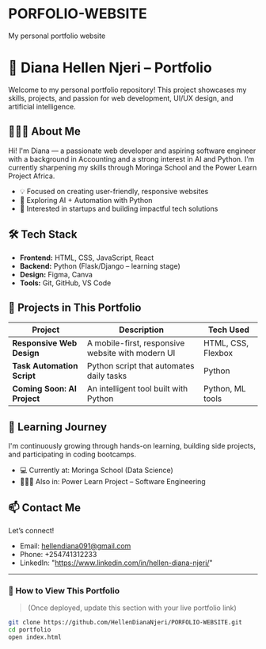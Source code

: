 # PORFOLIO-WEBSITE
My personal portfolio website

# 🌟 Diana Hellen Njeri – Portfolio

Welcome to my personal portfolio repository! This project showcases my skills, projects, and passion for web development, UI/UX design, and artificial intelligence.

## 👩🏽‍💻 About Me

Hi! I'm Diana — a passionate web developer and aspiring software engineer with a background in Accounting and a strong interest in AI and Python. I’m currently sharpening my skills through Moringa School and the Power Learn Project Africa.

- 💡 Focused on creating user-friendly, responsive websites
- 🧠 Exploring AI + Automation with Python
- 🎯 Interested in startups and building impactful tech solutions

## 🛠️ Tech Stack

- **Frontend:** HTML, CSS, JavaScript, React
- **Backend:** Python (Flask/Django – learning stage)
- **Design:** Figma, Canva
- **Tools:** Git, GitHub, VS Code

## 📁 Projects in This Portfolio

| Project | Description | Tech Used |
|--------|-------------|-----------|
| **Responsive Web Design** | A mobile-first, responsive website with modern UI | HTML, CSS, Flexbox |
| **Task Automation Script** | Python script that automates daily tasks | Python |
| **Coming Soon: AI Project** | An intelligent tool built with Python | Python, ML tools |

## 🧠 Learning Journey

I'm continuously growing through hands-on learning, building side projects, and participating in coding bootcamps.

- 💻 Currently at: Moringa School (Data Science)
- 👩🏽‍🎓 Also in: Power Learn Project – Software Engineering

## 📫 Contact Me

Let’s connect!

- Email: hellendiana091@gmail.com  
- Phone: +254741312233  
- LinkedIn: "https://www.linkedin.com/in/hellen-diana-njeri/"

---

### 🚀 How to View This Portfolio
> (Once deployed, update this section with your live portfolio link)

```bash
git clone https://github.com/HellenDianaNjeri/PORFOLIO-WEBSITE.git
cd portfolio
open index.html
